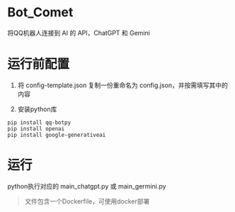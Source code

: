 # Bot_Comet

将QQ机器人连接到 AI 的 API，ChatGPT 和 Gemini

# 运行前配置

1. 将 config-template.json 复制一份重命名为 config.json，并按需填写其中的内容

2. 安装python库

``` shell
pip install qq-botpy
pip install openai
pip install google-generativeai
```

# 运行

python执行对应的 main_chatgpt.py 或 main_germini.py

> 文件包含一个Dockerfile，可使用docker部署
